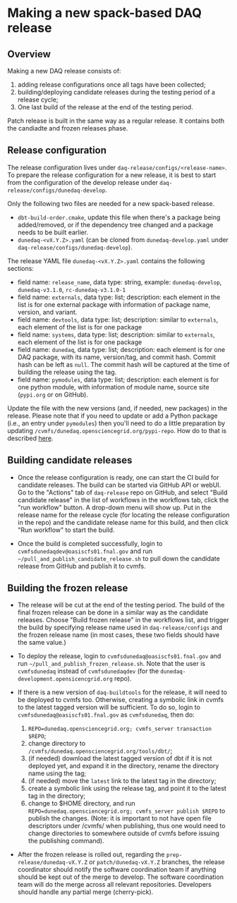 # Making a new spack-based DAQ release

## Overview

Making a new DAQ release consists of:
1. adding release configurations once all tags have been collected;
2. building/deploying candidate releases during the testing period of a release cycle;
3. One last build of the release at the end of the testing period.

Patch release is built in the same way as a regular release. It contains both the candiadte and frozen releases phase.


## Release configuration

The release configuration lives under `daq-release/configs/<release-name>`. To prepare the release configuration for a new release, it is best to start from the configuration of the develop release under `daq-release/configs/dunedaq-develop`. 

Only the following two files are needed for a new spack-based release.

* `dbt-build-order.cmake`, update this file when there's a package being added/removed, or if the dependency tree changed and a package needs to be built earlier.
* `dunedaq-<vX.Y.Z>.yaml` (can be cloned from `dunedaq-develop.yaml` under `daq-release/configs/dunedaq-develop`).

The release YAML file `dunedaq-<vX.Y.Z>.yaml` contains the following sections:

- field name: `release_name`, data type: string, example: `dunedaq-develop`, `dunedaq-v3.1.0`, `rc-dunedaq-v3.1.0-1`
- field name: `externals`, data type: list; description: each element in the list is for one external package with information of package name, version, and variant.
- field name: `devtools`, data type: list; description: similar to `externals`, each element of the list is for one package
- field name: `systems`, data type: list; description: similar to `externals`, each element of the list is for one package
- field name: `dunedaq`, data type: list; description: each element is for one DAQ package, with its name, version/tag, and commit hash. Commit hash can be left as `null`. The commit hash will be captured at the time of building the release using the tag. 
- field name: `pymodules`, data type: list; description: each element is for one python module, with information of module name, source site (`pypi.org` or on GitHub).

Update the file with the new versions (and, if needed, new packages) in the release. Please note that if you need to update or add a Python package (i.e., an entry under `pymodules`) then you'll need to do a little preparation by updating `/cvmfs/dunedaq.opensciencegrid.org/pypi-repo`. How do to that is described [here](add_modules_to_pypi_repo.md). 

## Building candidate releases

* Once the release configuration is ready, one can start the CI build for candidate releases. The build can be started via GitHub API or webUI. Go to the "Actions" tab of `daq-release` repo on GitHub, and select "Build candidate release" in the list of workflows in the workflows tab, click the "run workflow" button. A drop-down menu will show up. Put in the release name for the release cycle (for locating the release configuration in the repo) and the candidate release name for this build, and then click "Run workflow" to start the build.

* Once the build is completed successfully, login to `cvmfsdunedaqdev@oasiscfs01.fnal.gov` and run `~/pull_and_publish_candidate_release.sh` to pull down the candidate release from GitHub and publish it to cvmfs.


## Building the frozen release

* The release will be cut at the end of the testing period. The build of the final frozen release can be done in a similar way as the candidate releases. Choose "Build frozen release" in the workflows list, and trigger the build by specifying release name used in `daq-release/configs` and the frozen release name (in most cases, these two fields should have the same value.)

* To deploy the release, login to `cvmfsdunedaq@oasiscfs01.fnal.gov` and run `~/pull_and_publish_frozen_release.sh`.  Note that the user is `cvmfsdunedaq` instead of `cvmfsdunedaqdev` (for the `dunedaq-development.opensicencgrid.org` repo).

* If there is a new version of `daq-buildtools` for the release, it will need to be deployed to cvmfs too. Otherwise, creating a symbolic link in cvmfs to the latest tagged version will be sufficient. 
To do so, login to `cvmfsdunedaq@oasiscfs01.fnal.gov` as `cvmfsdunedaq`, then do:
  1. `REPO=dunedaq.opensciencegrid.org; cvmfs_server transaction $REPO`;
  2. change directory to `/cvmfs/dunedaq.opensciencegrid.org/tools/dbt/`;
  3. (if needed) download the latest tagged version of dbt if it is not deployed yet, and expand it in the directory, rename the directory name using the tag;
  4. (if needed) move the `latest` link to the latest tag in the directory;
  5. create a symbolic link using the release tag, and point it to the latest tag in the directory;
  6. change to $HOME directory, and run `REPO=dunedaq.opensciencegrid.org; cvmfs_server publish $REPO` to publish the changes. (Note: it is important to not have open file descriptors under /cvmfs/ when publishing, thus one would need to change directories to somewhere outside of cvmfs before issuing the publishing command).

* After the frozen release is rolled out, regarding the `prep-release/dunedaq-vX.Y.Z` or `patch/dunedaq-vX.Y.Z` branches, the release coordinator should notify the software coordination team if anything should be kept out of the merge to develop. The software coordination team will do the merge across all relevant repositories. Developers should handle any partial merge (cherry-pick).
